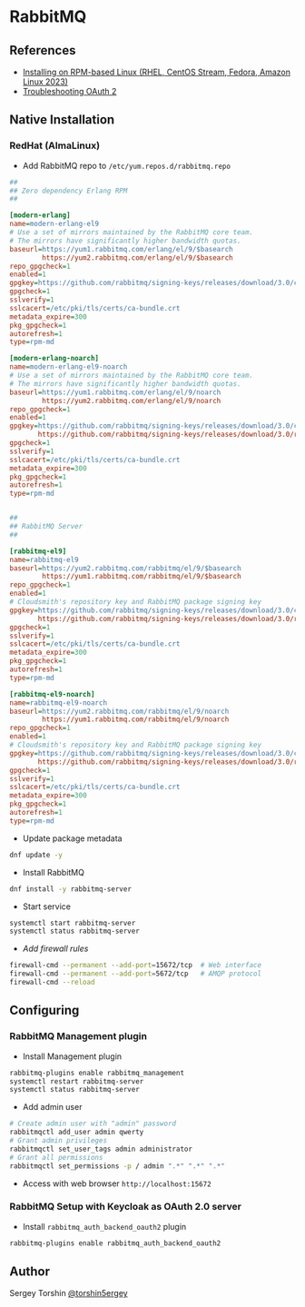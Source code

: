 # RabbitMQ

## References

- [Installing on RPM-based Linux (RHEL, CentOS Stream, Fedora, Amazon Linux 2023)](https://www.rabbitmq.com/docs/install-rpm)
- [Troubleshooting OAuth 2](https://www.rabbitmq.com/docs/troubleshooting-oauth2)

## Native Installation

### RedHat (AlmaLinux)

- Add RabbitMQ repo to `/etc/yum.repos.d/rabbitmq.repo`
```ini
##
## Zero dependency Erlang RPM
##

[modern-erlang]
name=modern-erlang-el9
# Use a set of mirrors maintained by the RabbitMQ core team.
# The mirrors have significantly higher bandwidth quotas.
baseurl=https://yum1.rabbitmq.com/erlang/el/9/$basearch
        https://yum2.rabbitmq.com/erlang/el/9/$basearch
repo_gpgcheck=1
enabled=1
gpgkey=https://github.com/rabbitmq/signing-keys/releases/download/3.0/cloudsmith.rabbitmq-erlang.E495BB49CC4BBE5B.key
gpgcheck=1
sslverify=1
sslcacert=/etc/pki/tls/certs/ca-bundle.crt
metadata_expire=300
pkg_gpgcheck=1
autorefresh=1
type=rpm-md

[modern-erlang-noarch]
name=modern-erlang-el9-noarch
# Use a set of mirrors maintained by the RabbitMQ core team.
# The mirrors have significantly higher bandwidth quotas.
baseurl=https://yum1.rabbitmq.com/erlang/el/9/noarch
        https://yum2.rabbitmq.com/erlang/el/9/noarch
repo_gpgcheck=1
enabled=1
gpgkey=https://github.com/rabbitmq/signing-keys/releases/download/3.0/cloudsmith.rabbitmq-erlang.E495BB49CC4BBE5B.key
       https://github.com/rabbitmq/signing-keys/releases/download/3.0/rabbitmq-release-signing-key.asc
gpgcheck=1
sslverify=1
sslcacert=/etc/pki/tls/certs/ca-bundle.crt
metadata_expire=300
pkg_gpgcheck=1
autorefresh=1
type=rpm-md


##
## RabbitMQ Server
##

[rabbitmq-el9]
name=rabbitmq-el9
baseurl=https://yum2.rabbitmq.com/rabbitmq/el/9/$basearch
        https://yum1.rabbitmq.com/rabbitmq/el/9/$basearch
repo_gpgcheck=1
enabled=1
# Cloudsmith's repository key and RabbitMQ package signing key
gpgkey=https://github.com/rabbitmq/signing-keys/releases/download/3.0/cloudsmith.rabbitmq-server.9F4587F226208342.key
       https://github.com/rabbitmq/signing-keys/releases/download/3.0/rabbitmq-release-signing-key.asc
gpgcheck=1
sslverify=1
sslcacert=/etc/pki/tls/certs/ca-bundle.crt
metadata_expire=300
pkg_gpgcheck=1
autorefresh=1
type=rpm-md

[rabbitmq-el9-noarch]
name=rabbitmq-el9-noarch
baseurl=https://yum2.rabbitmq.com/rabbitmq/el/9/noarch
        https://yum1.rabbitmq.com/rabbitmq/el/9/noarch
repo_gpgcheck=1
enabled=1
# Cloudsmith's repository key and RabbitMQ package signing key
gpgkey=https://github.com/rabbitmq/signing-keys/releases/download/3.0/cloudsmith.rabbitmq-server.9F4587F226208342.key
       https://github.com/rabbitmq/signing-keys/releases/download/3.0/rabbitmq-release-signing-key.asc
gpgcheck=1
sslverify=1
sslcacert=/etc/pki/tls/certs/ca-bundle.crt
metadata_expire=300
pkg_gpgcheck=1
autorefresh=1
type=rpm-md
```
- Update package metadata
```bash
dnf update -y
```
- Install RabbitMQ
```bash
dnf install -y rabbitmq-server
```
- Start service
```bash
systemctl start rabbitmq-server
systemctl status rabbitmq-server
```

- *Add firewall rules*
```bash
firewall-cmd --permanent --add-port=15672/tcp  # Web interface
firewall-cmd --permanent --add-port=5672/tcp   # AMQP protocol
firewall-cmd --reload
```

## Configuring

### RabbitMQ Management plugin

- Install Management plugin
```bash
rabbitmq-plugins enable rabbitmq_management
systemctl restart rabbitmq-server
systemctl status rabbitmq-server
```
- Add admin user
```bash
# Create admin user with "admin" password
rabbitmqctl add_user admin qwerty
# Grant admin privileges
rabbitmqctl set_user_tags admin administrator
# Grant all permissions
rabbitmqctl set_permissions -p / admin ".*" ".*" ".*"
```
- Access with web browser `http://localhost:15672`

### RabbitMQ Setup with Keycloak as OAuth 2.0 server

- Install `rabbitmq_auth_backend_oauth2` plugin
```bash
rabbitmq-plugins enable rabbitmq_auth_backend_oauth2
```

## Author

Sergey Torshin [@torshin5ergey](https://github.com/torshin5ergey)
